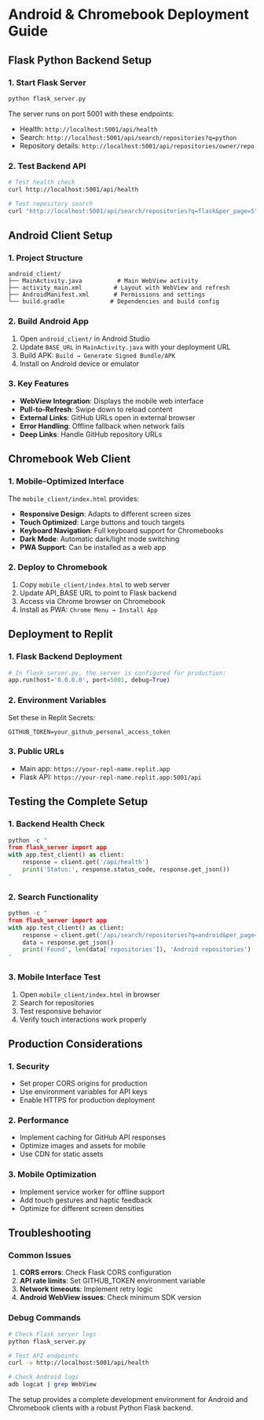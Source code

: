 # Android & Chromebook Deployment Guide

## Flask Python Backend Setup

### 1. Start Flask Server
```bash
python flask_server.py
```

The server runs on port 5001 with these endpoints:
- Health: `http://localhost:5001/api/health`
- Search: `http://localhost:5001/api/search/repositories?q=python`
- Repository details: `http://localhost:5001/api/repositories/owner/repo`

### 2. Test Backend API
```bash
# Test health check
curl http://localhost:5001/api/health

# Test repository search
curl "http://localhost:5001/api/search/repositories?q=flask&per_page=5"
```

## Android Client Setup

### 1. Project Structure
```
android_client/
├── MainActivity.java          # Main WebView activity
├── activity_main.xml         # Layout with WebView and refresh
├── AndroidManifest.xml       # Permissions and settings
└── build.gradle             # Dependencies and build config
```

### 2. Build Android App
1. Open `android_client/` in Android Studio
2. Update `BASE_URL` in `MainActivity.java` with your deployment URL
3. Build APK: `Build → Generate Signed Bundle/APK`
4. Install on Android device or emulator

### 3. Key Features
- **WebView Integration**: Displays the mobile web interface
- **Pull-to-Refresh**: Swipe down to reload content
- **External Links**: GitHub URLs open in external browser
- **Error Handling**: Offline fallback when network fails
- **Deep Links**: Handle GitHub repository URLs

## Chromebook Web Client

### 1. Mobile-Optimized Interface
The `mobile_client/index.html` provides:
- **Responsive Design**: Adapts to different screen sizes
- **Touch Optimized**: Large buttons and touch targets
- **Keyboard Navigation**: Full keyboard support for Chromebooks
- **Dark Mode**: Automatic dark/light mode switching
- **PWA Support**: Can be installed as a web app

### 2. Deploy to Chromebook
1. Copy `mobile_client/index.html` to web server
2. Update API_BASE URL to point to Flask backend
3. Access via Chrome browser on Chromebook
4. Install as PWA: `Chrome Menu → Install App`

## Deployment to Replit

### 1. Flask Backend Deployment
```python
# In flask_server.py, the server is configured for production:
app.run(host='0.0.0.0', port=5001, debug=True)
```

### 2. Environment Variables
Set these in Replit Secrets:
```
GITHUB_TOKEN=your_github_personal_access_token
```

### 3. Public URLs
- Main app: `https://your-repl-name.replit.app`
- Flask API: `https://your-repl-name.replit.app:5001/api`

## Testing the Complete Setup

### 1. Backend Health Check
```python
python -c "
from flask_server import app
with app.test_client() as client:
    response = client.get('/api/health')
    print('Status:', response.status_code, response.get_json())
"
```

### 2. Search Functionality
```python
python -c "
from flask_server import app
with app.test_client() as client:
    response = client.get('/api/search/repositories?q=android&per_page=3')
    data = response.get_json()
    print('Found', len(data['repositories']), 'Android repositories')
"
```

### 3. Mobile Interface Test
1. Open `mobile_client/index.html` in browser
2. Search for repositories
3. Test responsive behavior
4. Verify touch interactions work properly

## Production Considerations

### 1. Security
- Set proper CORS origins for production
- Use environment variables for API keys
- Enable HTTPS for production deployment

### 2. Performance
- Implement caching for GitHub API responses
- Optimize images and assets for mobile
- Use CDN for static assets

### 3. Mobile Optimization
- Implement service worker for offline support
- Add touch gestures and haptic feedback
- Optimize for different screen densities

## Troubleshooting

### Common Issues
1. **CORS errors**: Check Flask CORS configuration
2. **API rate limits**: Set GITHUB_TOKEN environment variable
3. **Network timeouts**: Implement retry logic
4. **Android WebView issues**: Check minimum SDK version

### Debug Commands
```bash
# Check Flask server logs
python flask_server.py

# Test API endpoints
curl -v http://localhost:5001/api/health

# Check Android logs
adb logcat | grep WebView
```

The setup provides a complete development environment for Android and Chromebook clients with a robust Python Flask backend.